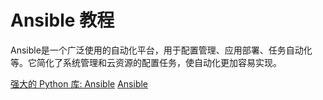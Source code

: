 # Ansible 教程

<show-structure depth="3"/>

Ansible是一个广泛使用的自动化平台，用于配置管理、应用部署、任务自动化等。它简化了系统管理和云资源的配置任务，使自动化更加容易实现。

<seealso>
<category ref="ref_docs">
    <a href="https://mp.weixin.qq.com/s/iQIu4afQevD_1SHOnV1vgg">强大的 Python 库: Ansible</a>
</category>
<category ref="ref_github">
    <a href="https://github.com/ansible/ansible">Ansible</a>
</category>
<category ref="ref_issues">
</category>
<category ref="ref_hf">
</category>
<category ref="ref_ms">
</category>
</seealso>

